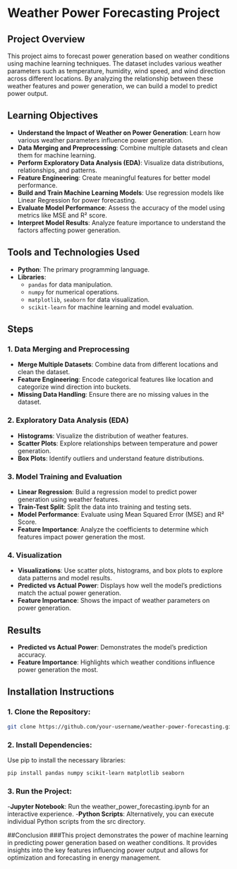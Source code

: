 # Weather Power Forecasting Project

## Project Overview
This project aims to forecast power generation based on weather conditions using machine learning techniques. The dataset includes various weather parameters such as temperature, humidity, wind speed, and wind direction across different locations. By analyzing the relationship between these weather features and power generation, we can build a model to predict power output.

## Learning Objectives
- **Understand the Impact of Weather on Power Generation**: Learn how various weather parameters influence power generation.
- **Data Merging and Preprocessing**: Combine multiple datasets and clean them for machine learning.
- **Perform Exploratory Data Analysis (EDA)**: Visualize data distributions, relationships, and patterns.
- **Feature Engineering**: Create meaningful features for better model performance.
- **Build and Train Machine Learning Models**: Use regression models like Linear Regression for power forecasting.
- **Evaluate Model Performance**: Assess the accuracy of the model using metrics like MSE and R² score.
- **Interpret Model Results**: Analyze feature importance to understand the factors affecting power generation.

## Tools and Technologies Used
- **Python**: The primary programming language.
- **Libraries**:
  - `pandas` for data manipulation.
  - `numpy` for numerical operations.
  - `matplotlib`, `seaborn` for data visualization.
  - `scikit-learn` for machine learning and model evaluation.

## Steps

### 1. Data Merging and Preprocessing
- **Merge Multiple Datasets**: Combine data from different locations and clean the dataset.
- **Feature Engineering**: Encode categorical features like location and categorize wind direction into buckets.
- **Missing Data Handling**: Ensure there are no missing values in the dataset.

### 2. Exploratory Data Analysis (EDA)
- **Histograms**: Visualize the distribution of weather features.
- **Scatter Plots**: Explore relationships between temperature and power generation.
- **Box Plots**: Identify outliers and understand feature distributions.

### 3. Model Training and Evaluation
- **Linear Regression**: Build a regression model to predict power generation using weather features.
- **Train-Test Split**: Split the data into training and testing sets.
- **Model Performance**: Evaluate using Mean Squared Error (MSE) and R² Score.
- **Feature Importance**: Analyze the coefficients to determine which features impact power generation the most.

### 4. Visualization
- **Visualizations**: Use scatter plots, histograms, and box plots to explore data patterns and model results.
- **Predicted vs Actual Power**: Displays how well the model’s predictions match the actual power generation.
- **Feature Importance**: Shows the impact of weather parameters on power generation.

## Results
- **Predicted vs Actual Power**: Demonstrates the model’s prediction accuracy.
- **Feature Importance**: Highlights which weather conditions influence power generation the most.

## Installation Instructions

### 1. Clone the Repository:
```bash
git clone https://github.com/your-username/weather-power-forecasting.git
```
### 2. Install Dependencies:
Use pip to install the necessary libraries:
```bash
pip install pandas numpy scikit-learn matplotlib seaborn
```
### 3. Run the Project:
-**Jupyter Notebook**: Run the weather_power_forecasting.ipynb for an interactive experience.
-**Python Scripts**: Alternatively, you can execute individual Python scripts from the src directory.

##Conclusion
###This project demonstrates the power of machine learning in predicting power generation based on weather conditions. It provides insights into the key features influencing power output and allows for optimization and forecasting in energy management.

